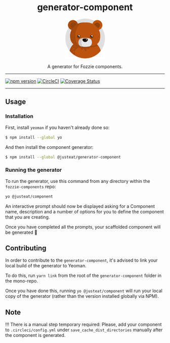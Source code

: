 <div align="center">

# generator-component

<img width="125" alt="Fozzie Bear" src="../../../bear.png" />

A generator for Fozzie components.

</div>

---

[![npm version](https://badge.fury.io/js/%40justeat%2Fgenerator-component.svg)](https://badge.fury.io/js/%40justeat%2Fgenerator-component)
[![CircleCI](https://circleci.com/gh/justeat/fozzie-components.svg?style=svg)](https://circleci.com/gh/justeat/workflows/fozzie-components)
[![Coverage Status](https://coveralls.io/repos/github/justeat/generator-component/badge.svg)](https://coveralls.io/github/justeat/generator-component)

---

## Usage

### Installation

First, install `yeoman` if you haven't already done so:

```sh
$ npm install --global yo
```

And then install the component generator:

```sh
$ npm install --global @justeat/generator-component
```

### Running the generator

To run the generator, use this command from any directory within the `fozzie-components` repo:

```sh
yo @justeat/component
```

An interactive prompt should now be displayed asking for a Component name, description and a number of options for you to define the component that you are creating.

Once you have completed all the prompts, your scaffolded component will be generated 🎉

## Contributing

In order to contribute to the `generator-component`, it's advised to link your local build of the generator to Yeoman.

To do this, run `yarn link` from the root of the `generator-component` folder in the mono-repo.

Once you have done this, running `yo @justeat/component` will run your local copy of the generator (rather than the version installed globally via NPM).

## Note
!!! There is a manual step temporary required: Please, add your component to `.circleci/config.yml` under `save_cache_dist_directories` manually after the component is generated.
